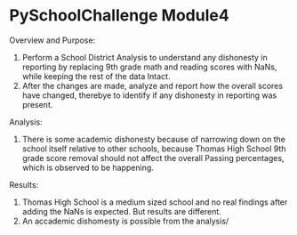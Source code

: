 # PySchoolChallenge Module4
Overview and Purpose:
  1. Perform a School District Analysis to understand any dishonesty in reporting by replacing 9th grade math and reading scores with NaNs, while keeping the rest of the data Intact.
  2. After the changes are made, analyze and report how the overall scores have changed, therebye to identify if any dishonesty in reporting was present.

Analysis:
  1. There is some academic dishonesty because of narrowing down on the school itself relative to other schools, because Thomas High School 9th grade score removal should not affect the overall Passing percentages, which is observed to be happening.

Results:
  1. Thomas High School is a medium sized school and no real findings after adding the NaNs is expected. But results are different.
  2. An accademic dishomesty is possible from the analysis/
